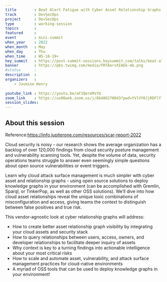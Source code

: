 ```yaml
---
title        : Beat Alert Fatigue with Cyber Asset Relationship Graphs
track        : DevSecOps
project      : DevSecOps
type         : working-session
topics       : 
featured     :
event        : mini-summit
when_year    : 2022
when_month   : May
when_day     : Thu
when_time    : WS-18-19+
hey_summit   : https://post-summit-sessions.heysummit.com/talks/beat-alert-fatigue-with-cyber-asset-relationship-graphs/
banner       : https://pbs.twimg.com/media/FRTAervXIAEk-mb.png
#status      : 
description  :
organizers   :
    - Jasmine Henry
    
youtube_link : https://youtu.be/aF1QereMsYQ
zoom_link    : https://us06web.zoom.us/j/86486270043?pwd=YVlVY0JjRDFlYldhUmg5WDFaN0dMQT09
session_slides:
---
```




## About this session

Reference:https://info.jupiterone.com/resources/scar-report-2022

Cloud security is noisy - our research shows the average organization has a backlog of over 120,000 findings from cloud security posture management and vulnerability scanning tools. Yet, despite the volume of data, security operations teams struggle to answer even seemingly simple questions about open source vulnerabilities or event triggers.

Learn why cloud attack surface management is much simpler with cyber asset and relationship graphs - using open source solutions to deploy knowledge graphs in your environment (can be accomplished with Gremlin, Sparql, or TinkerPop, as well as other OSS solutions). We’ll dive into how cloud asset relationships reveal the unique toxic combinations of misconfiguration and access, giving teams the context to distinguish between false positives and true risk.

This vendor-agnostic look at cyber relationship graphs will address:
- How to create better asset relationship graph visibility by integrating your cloud assets and security stack
- How to query relationships between users, access, owners, and developer relationships to facilitate deeper inquiry of assets
- Why context is key to a turning findings into actionable intelligence about your most critical risks
- How to scale and automate asset, vulnerability, and attack surface management practices for cloud-native environments
- A myriad of OSS tools that can be used to deploy knowledge graphs in your environment!
